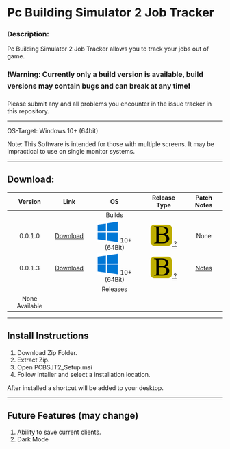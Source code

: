 # Pc Building Simulator 2 Job Tracker

### Description:
Pc Building Simulator 2 Job Tracker allows you to track your jobs out of game.

### **❗Warning: Currently only a build version is available, build versions may contain bugs and can break at any time❗**

Please submit any and all problems you encounter in the issue tracker in this repository.

---
OS-Target: Windows 10+ (64bit)

Note: This Software is intended for those with multiple screens. It may be impractical to use on single monitor systems.
***

## Download:

| Version | Link | OS | Release Type | Patch Notes |
| :-------: | :----: | :--: | :-: | :-: |
|  |  | Builds |  |  |
| 0.0.1.0 | [Download](https://raw.githubusercontent.com/LoumosTech/Pc-Building-Simulator-2-Job-Tracker/main/Assets/files/PCBS2JT0.0.1.0.zip) | ![image](/Assets/img/windows.png) 10+ (64Bit) | <div style="display:block; margin: auto;"><img src="/Assets/img/build.png" alt="drawing" width="50" height="50" /><a href="https://github.com/LoumosTech/Pc-Building-Simulator-2-Job-Tracker/blob/main/Assets/files/RnB.md"> ?<a/><div/> | None |
| 0.0.1.3 | [Download](https://raw.githubusercontent.com/LoumosTech/Pc-Building-Simulator-2-Job-Tracker/main/Assets/files/PCBSJT2-0.0.1.3.zip) | ![image](/Assets/img/windows.png) 10+ (64Bit) | <div style="display:block; margin: auto;"><img src="/Assets/img/build.png" alt="drawing" width="50" height="50" /><a href="https://github.com/LoumosTech/Pc-Building-Simulator-2-Job-Tracker/blob/main/Assets/files/RnB.md"> ?<a/><div/> | [Notes](https://github.com/LoumosTech/Pc-Building-Simulator-2-Job-Tracker/blob/main/Assets/PatchNotes/Patch-0.0.1.3.md) |
|  |  | Releases |  |  |
| None Available |

***

## Install Instructions

1. Download Zip Folder.
2. Extract Zip.
3. Open PCBSJT2_Setup.msi
4. Follow Intaller and select a installation location.

After installed a shortcut will be added to your desktop.

***
## Future Features (may change)

1. Ability to save current clients.
2. Dark Mode
